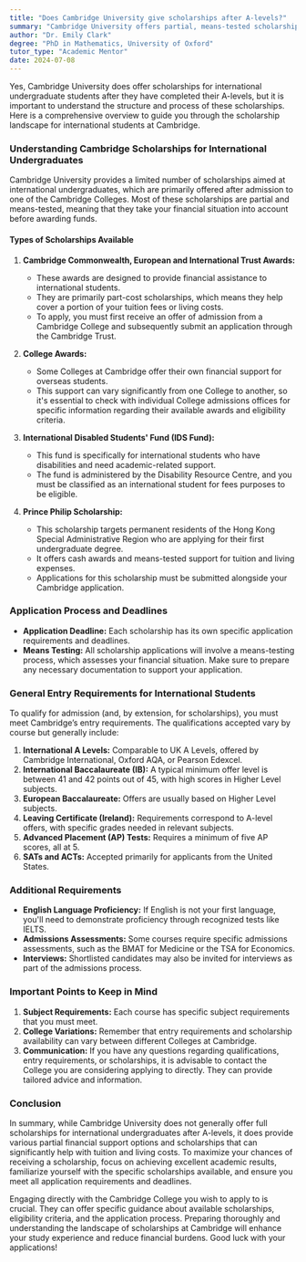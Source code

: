 ```yaml
---
title: "Does Cambridge University give scholarships after A-levels?"
summary: "Cambridge University offers partial, means-tested scholarships for international undergraduates after A-levels, based on financial need."
author: "Dr. Emily Clark"
degree: "PhD in Mathematics, University of Oxford"
tutor_type: "Academic Mentor"
date: 2024-07-08
---
```


Yes, Cambridge University does offer scholarships for international undergraduate students after they have completed their A-levels, but it is important to understand the structure and process of these scholarships. Here is a comprehensive overview to guide you through the scholarship landscape for international students at Cambridge.

### Understanding Cambridge Scholarships for International Undergraduates

Cambridge University provides a limited number of scholarships aimed at international undergraduates, which are primarily offered after admission to one of the Cambridge Colleges. Most of these scholarships are partial and means-tested, meaning that they take your financial situation into account before awarding funds.

#### Types of Scholarships Available

1. **Cambridge Commonwealth, European and International Trust Awards:**
   - These awards are designed to provide financial assistance to international students. 
   - They are primarily part-cost scholarships, which means they help cover a portion of your tuition fees or living costs.
   - To apply, you must first receive an offer of admission from a Cambridge College and subsequently submit an application through the Cambridge Trust.

2. **College Awards:**
   - Some Colleges at Cambridge offer their own financial support for overseas students. 
   - This support can vary significantly from one College to another, so it's essential to check with individual College admissions offices for specific information regarding their available awards and eligibility criteria.

3. **International Disabled Students' Fund (IDS Fund):**
   - This fund is specifically for international students who have disabilities and need academic-related support. 
   - The fund is administered by the Disability Resource Centre, and you must be classified as an international student for fees purposes to be eligible.

4. **Prince Philip Scholarship:**
   - This scholarship targets permanent residents of the Hong Kong Special Administrative Region who are applying for their first undergraduate degree.
   - It offers cash awards and means-tested support for tuition and living expenses. 
   - Applications for this scholarship must be submitted alongside your Cambridge application.

### Application Process and Deadlines

- **Application Deadline:** Each scholarship has its own specific application requirements and deadlines. 
- **Means Testing:** All scholarship applications will involve a means-testing process, which assesses your financial situation. Make sure to prepare any necessary documentation to support your application.

### General Entry Requirements for International Students

To qualify for admission (and, by extension, for scholarships), you must meet Cambridge’s entry requirements. The qualifications accepted vary by course but generally include:

1. **International A Levels:** Comparable to UK A Levels, offered by Cambridge International, Oxford AQA, or Pearson Edexcel.
2. **International Baccalaureate (IB):** A typical minimum offer level is between 41 and 42 points out of 45, with high scores in Higher Level subjects.
3. **European Baccalaureate:** Offers are usually based on Higher Level subjects.
4. **Leaving Certificate (Ireland):** Requirements correspond to A-level offers, with specific grades needed in relevant subjects.
5. **Advanced Placement (AP) Tests:** Requires a minimum of five AP scores, all at 5.
6. **SATs and ACTs:** Accepted primarily for applicants from the United States.

### Additional Requirements

- **English Language Proficiency:** If English is not your first language, you'll need to demonstrate proficiency through recognized tests like IELTS.
- **Admissions Assessments:** Some courses require specific admissions assessments, such as the BMAT for Medicine or the TSA for Economics.
- **Interviews:** Shortlisted candidates may also be invited for interviews as part of the admissions process.

### Important Points to Keep in Mind

1. **Subject Requirements:** Each course has specific subject requirements that you must meet.
2. **College Variations:** Remember that entry requirements and scholarship availability can vary between different Colleges at Cambridge.
3. **Communication:** If you have any questions regarding qualifications, entry requirements, or scholarships, it is advisable to contact the College you are considering applying to directly. They can provide tailored advice and information.

### Conclusion

In summary, while Cambridge University does not generally offer full scholarships for international undergraduates after A-levels, it does provide various partial financial support options and scholarships that can significantly help with tuition and living costs. To maximize your chances of receiving a scholarship, focus on achieving excellent academic results, familiarize yourself with the specific scholarships available, and ensure you meet all application requirements and deadlines.

Engaging directly with the Cambridge College you wish to apply to is crucial. They can offer specific guidance about available scholarships, eligibility criteria, and the application process. Preparing thoroughly and understanding the landscape of scholarships at Cambridge will enhance your study experience and reduce financial burdens. Good luck with your applications!
    